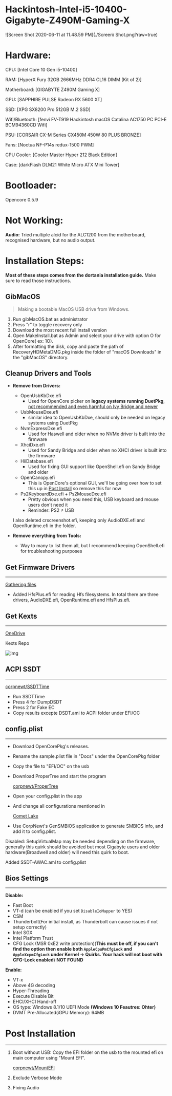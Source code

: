 # Hackintosh-Intel-i5-10400-Gigabyte-Z490M-Gaming-X

![Screen Shot 2020-06-11 at 11.48.59 PM](./Screen\ Shot.png?raw=true)

# Hardware:

CPU: [Intel Core 10 Gen i5-10400]

RAM: [HyperX Fury 32GB 2666MHz DDR4 CL16 DIMM (Kit of 2)]

Motherboard: [GIGABYTE Z490M Gaming X]

GPU: [SAPPHIRE PULSE Radeon RX 5600 XT]

SSD: [XPG SX8200 Pro 512GB M.2 SSD]

Wifi/Bluetooth: [fenvi FV-T919 Hackintosh macOS Catalina AC1750 PC PCI-E BCM94360CD Wifi]

PSU: [CORSAIR CX-M Series CX450M 450W 80 PLUS BRONZE]

Fans: [Noctua NF-P14s redux-1500 PWM]

CPU Cooler: [Cooler Master Hyper 212 Black Edition]

Case: [darkFlash DLM21 White Micro ATX Mini Tower]

# Bootloader:

Opencore 0.5.9

# Not Working:

**Audio:** Tried multiple alcid for the ALC1200 from the motherboard, recognised hardware, but no audio output.

# Installation Steps:

**Most of these steps comes from the dortania installation guide.** Make sure to read those instructions.

## GibMacOS

> Making a bootable MacOS USB drive from Windows.

1. Run gibMacOS.bat as administrator
2. Press "r" to toggle recovery only
3. Download the most recent full install version
4. Open MakeInstall.bat as Admin and select your drive with option O for OpenCore( ex: 1O).
5. After formatting the disk, copy and paste the path of RecoveryHDMetaDMG.pkg inside the folder of "macOS Downloads" in the "gibMacOS" directory.

## Cleanup Drivers and Tools

- **Remove from Drivers:**

  - OpenUsbKbDxe.efi
    - Used for OpenCore picker on **legacy systems running DuetPkg**, [not recommended and even harmful on Ivy Bridge and newer](https://applelife.ru/threads/opencore-obsuzhdenie-i-ustanovka.2944066/page-176#post-856653)
  - UsbMouseDxe.efi
    - similar idea to OpenUsbKbDxe, should only be needed on legacy systems using DuetPkg
  - NvmExpressDxe.efi
    - Used for Haswell and older when no NVMe driver is built into the firmware
  - XhciDxe.efi
    - Used for Sandy Bridge and older when no XHCI driver is built into the firmware
  - HiiDatabase.efi
    - Used for fixing GUI support like OpenShell.efi on Sandy Bridge and older
  - OpenCanopy.efi
    - This is OpenCore's optional GUI, we'll be going over how to set this up in [Post Install](https://dortania.github.io/OpenCore-Desktop-Guide/extras/gui.html) so remove this for now
  - Ps2KeyboardDxe.efi + Ps2MouseDxe.efi
    - Pretty obvious when you need this, USB keyboard and mouse users don't need it
    - Reminder: PS2 ≠ USB

  I also deleted crscreenshot.efi, keeping only AudioDXE.efi and OpenRuntime.efi in the folder.

- **Remove everything from Tools:**

  - Way to many to list them all, but I recommend keeping OpenShell.efi for troubleshooting purposes

## Get Firmware Drivers

------

[Gathering files](https://dortania.github.io/OpenCore-Desktop-Guide/ktext.html)

- Added HfsPlus.efi for reading Hfs filesystems. In total there are three drivers, AudioDXE.efi, OpenRuntime.efi and HfsPlus.efi.

## Get Kexts

------

[OneDrive](https://onedrive.live.com/?authkey=!APjCyRpzoAKp4xs&id=FE4038DA929BFB23!455036&cid=FE4038DA929BFB23)

Kexts Repo

![img](https://s3.us-west-2.amazonaws.com/secure.notion-static.com/7736dc89-4bef-4efb-adef-19ae9561532c/_%282%29.png?X-Amz-Algorithm=AWS4-HMAC-SHA256&X-Amz-Credential=AKIAT73L2G45O3KS52Y5%2F20200612%2Fus-west-2%2Fs3%2Faws4_request&X-Amz-Date=20200612T064540Z&X-Amz-Expires=86400&X-Amz-Signature=66ee5839cf1d6b5d71648947a96475acec46c270492e210de673564589254bc6&X-Amz-SignedHeaders=host&response-content-disposition=filename%20%3D%22_%282%29.png%22)

## ACPI SSDT

------

[corpnewt/SSDTTime](https://github.com/corpnewt/SSDTTime)

- Run SSDTTime
- Press 4 for DumpDSDT
- Press 2 for Fake EC
- Copy results excepte DSDT.ami to ACPI folder under EFI/OC

## config.plist

------

- Download OpenCorePkg's releases.

- Rename the sample.plist file in "Docs" under the OpenCorePkg folder

- Copy the file to "EFI/OC" on the usb

- Download ProperTree and start the program

  [corpnewt/ProperTree](https://github.com/corpnewt/ProperTree)

- Open your config.plist in the app

- And change all configurations mentioned in

  [Comet Lake](https://dortania.github.io/OpenCore-Desktop-Guide/config.plist/comet-lake.html#pciroot0x0pci0x20x0)

- Use CorpNewt's GenSMBIOS application to generate SMBIOS info, and add it to config.plist.

Disabled: SetupVirtualMap may be needed depending on the firmware, generally this quirk should be avoided but most Gigabyte users and older hardware(Broadwell and older) will need this quirk to boot.

Added SSDT-AWAC.aml to config.plist

## Bios Settings

------

**Disable:**

- Fast Boot
- VT-d (can be enabled if you set `DisableIoMapper` to YES)
- CSM
- Thunderbolt(For initial install, as Thunderbolt can cause issues if not setup correctly)
- Intel SGX
- Intel Platform Trust
- CFG Lock (MSR 0xE2 write protection)(**This must be off, if you can't find the option then enable both `AppleCpuPmCfgLock` and `AppleXcpmCfgLock` under Kernel -> Quirks. Your hack will not boot with CFG-Lock enabled**) **NOT FOUND**

**Enable:**

- VT-x
- Above 4G decoding
- Hyper-Threading
- Execute Disable Bit
- EHCI/XHCI Hand-off
- OS type: Windows 8.1/10 UEFI Mode **(Windows 10 Feautres: Ohter)**
- DVMT Pre-Allocated(iGPU Memory): 64MB

# Post Installation

------

1. Boot without USB: Copy the EFI folder on the usb to the mounted efi on main computer using "Mount EFI".

   [corpnewt/MountEFI](https://github.com/corpnewt/MountEFI)

2. Exclude Verbose Mode

3. Fixing Audio
